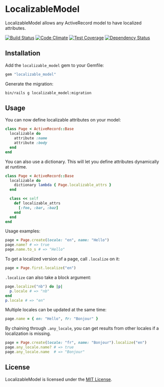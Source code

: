 # LocalizableModel

LocalizableModel allows any ActiveRecord model to have localized attributes.

[![Build Status](https://travis-ci.org/kord-as/localizable_model.svg?branch=master)](https://travis-ci.org/kord-as/localizable_model) [![Code Climate](https://codeclimate.com/github/kord-as/localizable_model/badges/gpa.svg)](https://codeclimate.com/github/kord-as/localizable_model) [![Test Coverage](https://codeclimate.com/github/kord-as/localizable_model/badges/coverage.svg)](https://codeclimate.com/github/kord-as/localizable_model) [![Dependency Status](https://gemnasium.com/kord-as/localizable_model.svg)](https://gemnasium.com/kord-as/localizable_model)

## Installation

Add the `localizable_model` gem to your Gemfile:

``` ruby
gem "localizable_model"
```

Generate the migration:

``` shell
bin/rails g localizable_model:migration
```

## Usage

You can now define localizable attributes on your model:

``` ruby
class Page < ActiveRecord::Base
  localizable do
    attribute :name
    attribute :body
  end
end
```

You can also use a dictionary. This will let you define attributes dynamically
at runtime.

``` ruby
class Page < ActiveRecord::Base
  localizable do
    dictionary lambda { Page.localizable_attrs }
  end

  class << self
    def localizable_attrs
      [:foo, :bar, :baz]
    end
  end
end
```

Usage examples:

``` ruby
page = Page.create(locale: "en", name: "Hello")
page.name? # => true
page.name.to_s # => "Hello"
```

To get a localized version of a page, call `.localize` on it:

``` ruby
page = Page.first.localize("en")
```

`.localize` can also take a block argument:

``` ruby
page.localize("nb") do |p|
  p.locale # => "nb"
end
p.locale # => "en"
```

Multiple locales can be updated at the same time:

``` ruby
page.name = { en: "Hello", fr: "Bonjour" }
```

By chaining through `.any_locale`, you can get results from other locales if
a localization is missing.

``` ruby
page = Page.create(locale: "fr", name: "Bonjour").localize("en")
page.any_locale.name? # => true
page.any_locale.name  # => "Bonjour"
```

## License

LocalizableModel is licensed under the
[MIT License](http://www.opensource.org/licenses/MIT).
